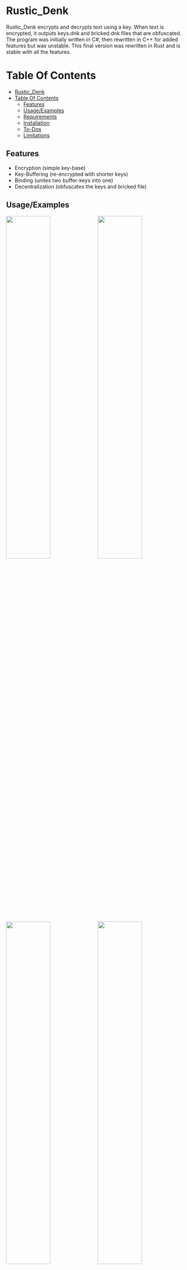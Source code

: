 # Rustic_Denk

Rustic_Denk encrypts and decrypts text using a key. When text is encrypted, it outputs keys.dnk and bricked.dnk files that are obfuscated. The program was initially written in C#, then rewritten in C++ for added features but was unstable. This final version was rewritten in Rust and is stable with all the features.

# Table Of Contents

- [Rustic\_Denk](#rustic_denk)
- [Table Of Contents](#table-of-contents)
  - [Features](#features)
  - [Usage/Examples](#usageexamples)
  - [Requirements](#requirements)
  - [Installation](#installation)
  - [To-Dos](#to-dos)
  - [Limitations](#limitations)


## Features

- Encryption (simple key-base)
- Key-Buffering (re-encrypted with shorter keys)
- Binding (unites two buffer-keys into one)
- Decentralization (obfuscates the keys and bricked file)

## Usage/Examples

<div>
<img src="https://user-images.githubusercontent.com/105376497/225599548-e935aa76-36ad-4deb-8f45-a586920354c2.png"" width="49%"/> <img src="https://user-images.githubusercontent.com/105376497/225600293-ddd74b8a-ff80-4889-a2b6-a235c12c6ad1.png"" width="49%"/>
</div>

<div >
<br />
<img src="https://user-images.githubusercontent.com/105376497/225601652-8db1c9ab-9b10-4a27-be6c-755bd047f409.png"" width="49%"/> <img src="https://user-images.githubusercontent.com/105376497/225601911-dca109d5-e61d-41c9-8500-c3e3ba1a3578.png"" width="49%"/>
</div>



## Requirements

- Rust 1.67.0 ^ (https://www.rust-lang.org/tools/install)
- Windows 10 & 11 SDK (depending on OS) - MSVC (https://visualstudio.microsoft.com/vs/community/)

## Installation

  
1. Clone the Rustic_Denk repository using Git:

``` 
git clone https://github.com/Norvikk/Rustic_Denk.git
``` 

2. Navigate to the cloned repository directory:

``` 
cd Rustic_Denk
```

3. Build the Rustic_Denk binary using the following command:

``` 
cargo build --release
```

This will compile the Rustic_Denk source code and create the binary in the `target/release` directory.

4. Run Rustic_Denk by executing the following command:
```
/target/release/rustic_denk_algo.exe
```

This will launch the Rustic_Denk program, and you can use it to encrypt and decrypt your text using a key.



## To-Dos

- [ ] HashMap addition
- [x] Case tests
- [x] Fixing CLI misinputs
- [ ] Fixing Decentralization not liking symbols
- [ ] O(n) Time





## Limitations

- Not all symbols are supported (€)
